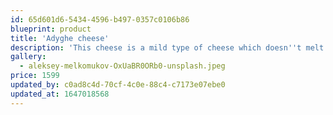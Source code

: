 ```yaml
---
id: 65d601d6-5434-4596-b497-0357c0106b86
blueprint: product
title: 'Adyghe cheese'
description: 'This cheese is a mild type of cheese which doesn''t melt when baked or fired. It''s often consumed fresh of after being tried by the sun or in the oven.'
gallery:
  - aleksey-melkomukov-OxUaBR0ORb0-unsplash.jpeg
price: 1599
updated_by: c0ad8c4d-70cf-4c0e-88c4-c7173e07ebe0
updated_at: 1647018568
---
```

